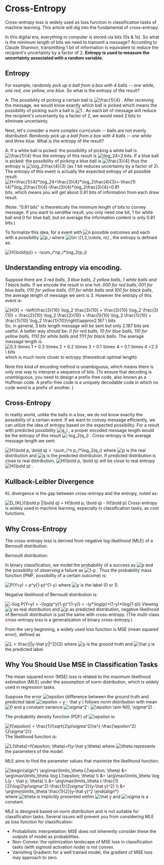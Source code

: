 # Cross-Entropy

Cross-entropy loss is widely used as loss function in classification tasks of machine learning. This article will dig into the fundamental of cross-entropy.

In this digital era, everything in computer is stored via bits (0s & 1s). So what is the minimum length of bits we need to transmit a message? According to Claude Shannon, transmitting 1 bit of information is equivalent to reduce the recipient's uncertainty by a factor of 2. **Entropy is used to measure the uncertainty associated with a random variable.**

## Entropy

For example, randomly *pick up a ball from a box with 4 balls -- one white, one red, one yellow, one blue*. So what is the entropy of the result?

A: The possibility of picking a certain ball is  <img src="https://www.zhihu.com/equation?tex=\frac{1}{4}" alt="\frac{1}{4}" class="ee_img tr_noresize" eeimg="1"> . After receiving the message, we would know exactly which ball is picked which means the possibility of picking such a ball is  <img src="https://www.zhihu.com/equation?tex=1" alt="1" class="ee_img tr_noresize" eeimg="1"> . As each bit of message will reduce the recipient's uncertainty by a factor of 2, we would need 2 bits to eliminate uncertainty.

Next, let's consider a more complex curriculum -- balls are not evenly distributed. *Randomly pick up a ball from a box with 4 balls -- one white and three blue.* What is the entropy of the result?

A: If a white ball is picked: the possibility of picking a white ball is  <img src="https://www.zhihu.com/equation?tex=\frac{1}{4}" alt="\frac{1}{4}" class="ee_img tr_noresize" eeimg="1">  thus the entropy of this result is  <img src="https://www.zhihu.com/equation?tex=\log_24=2" alt="\log_24=2" class="ee_img tr_noresize" eeimg="1">  bits. If a blue ball is picked: the possibility of picking a blue ball is  <img src="https://www.zhihu.com/equation?tex=\frac{3}{4}" alt="\frac{3}{4}" class="ee_img tr_noresize" eeimg="1">  thus the entropy is  <img src="https://www.zhihu.com/equation?tex=\log_2\frac{4}{3}" alt="\log_2\frac{4}{3}" class="ee_img tr_noresize" eeimg="1">  (as 1 bit reduces uncertainty by a factor of 2). The entropy of this event is actually the expected entropy of all possible result:  <img src="https://www.zhihu.com/equation?tex=H=\frac{1}{4}*\log_24+\frac{3}{4}*\log_2\frac{4}{3}=-\frac{1}{4}*\log_2\frac{1}{4}-\frac{3}{4}*\log_2\frac{3}{4}=0.81" alt="H=\frac{1}{4}*\log_24+\frac{3}{4}*\log_2\frac{4}{3}=-\frac{1}{4}*\log_2\frac{1}{4}-\frac{3}{4}*\log_2\frac{3}{4}=0.81" class="ee_img tr_noresize" eeimg="1">  bits, which means you will get about 0.81 bits of information from each draw result.

(Note: "0.81 bits" is theoretically the minimum length of bits to convey message. If you want to sendthe result, you only need one bit, 1 for white ball and 0 for blue ball, but on average the information content is only 0.81 bits.)

To formalize this idea, for a event with  <img src="https://www.zhihu.com/equation?tex=n" alt="n" class="ee_img tr_noresize" eeimg="1">  possible outcomes and each with a possibility  <img src="https://www.zhihu.com/equation?tex=p_i" alt="p_i" class="ee_img tr_noresize" eeimg="1">  where  <img src="https://www.zhihu.com/equation?tex=i\in \{1,2,\cdots, n\}" alt="i\in \{1,2,\cdots, n\}" class="ee_img tr_noresize" eeimg="1"> , the entropy is defined as:

<img src="https://www.zhihu.com/equation?tex=H(\bold{p}) = -\sum_i^np_i*\log_2(p_i)
" alt="H(\bold{p}) = -\sum_i^np_i*\log_2(p_i)
" class="ee_img tr_noresize" eeimg="1">

## Understanding entropy via encoding.

Suppose there are *3 red balls, 3 blue balls, 2 yellow balls, 1 white balls and 1 black balls.* If we encode the result in one hot: *000 for red balls, 001 for blue balls, 010 for yellow balls, 011 for white balls and 100 for black balls*, the average length of message we sent is 3. However the entropy of this event is: 

<img src="https://www.zhihu.com/equation?tex=H(X) = -\left(\frac{3}{10} \log_2 \frac{3}{10} + \frac{3}{10} \log_2 \frac{3}{10} + \frac{2}{10} \log_2 \frac{2}{10} + \frac{1}{10} \log_2 \frac{1}{10} + \frac{1}{10} \log_2 \frac{1}{10}\right)\approx2.187 \ bits
" alt="H(X) = -\left(\frac{3}{10} \log_2 \frac{3}{10} + \frac{3}{10} \log_2 \frac{3}{10} + \frac{2}{10} \log_2 \frac{2}{10} + \frac{1}{10} \log_2 \frac{1}{10} + \frac{1}{10} \log_2 \frac{1}{10}\right)\approx2.187 \ bits
" class="ee_img tr_noresize" eeimg="1">
So, in general, 3 bits length message will be sent but only 2.187 bits are useful. A better way should be: *0 for red balls, 10 for blue balls, 110 for yellow balls, 1110 for white balls and 1111 for black balls*. The average message length is  <img src="https://www.zhihu.com/equation?tex=0.3 \times 1 + 0.3 \times 2 + 0.2 \times 3 + 0.1 \times 4 + 0.1 \times 4 =2.3 \ bits" alt="0.3 \times 1 + 0.3 \times 2 + 0.2 \times 3 + 0.1 \times 4 + 0.1 \times 4 =2.3 \ bits" class="ee_img tr_noresize" eeimg="1">  which is much more closer to entropy (theoretical optimal length).

Note this kind of encoding method is unambiguous, which means there is only one way to interpret a sequence of bits. (To ensure that decoding is unambiguous, you need to design a prefix-free code, also known as a Huffman code. A prefix-free code is a uniquely decodable code in which no code word is a prefix of another. )

## Cross-Entropy

In reality world, unlike the balls in a box, we do not know exactly the possibility of a certain event. If we want to convey message efficiently, we can utilize the idea of entropy based on the expected possibility. For a result with predicted possibility  <img src="https://www.zhihu.com/equation?tex=q_i" alt="q_i" class="ee_img tr_noresize" eeimg="1"> , a proper encoded message length would be the entropy of this result  <img src="https://www.zhihu.com/equation?tex=-log_2(q_i)" alt="-log_2(q_i)" class="ee_img tr_noresize" eeimg="1"> . Cross-entropy is the average message length we sent:

<img src="https://www.zhihu.com/equation?tex=H(\bold p, \bold q) = -\sum_i^n p_i*\log_2(q_i)
" alt="H(\bold p, \bold q) = -\sum_i^n p_i*\log_2(q_i)
" class="ee_img tr_noresize" eeimg="1">
where  <img src="https://www.zhihu.com/equation?tex=p" alt="p" class="ee_img tr_noresize" eeimg="1">  is the real distribution and   <img src="https://www.zhihu.com/equation?tex=q" alt="q" class="ee_img tr_noresize" eeimg="1">  is the predicted distribution. If predicted distribution is close to real distribution,  <img src="https://www.zhihu.com/equation?tex=H(\bold p, \bold q)" alt="H(\bold p, \bold q)" class="ee_img tr_noresize" eeimg="1">  will be close to real entropy  <img src="https://www.zhihu.com/equation?tex=H(\bold p)" alt="H(\bold p)" class="ee_img tr_noresize" eeimg="1"> .

## Kullback-Leibler Divergence

KL divergence is the gap between cross-entropy and the entropy, noted as:

<img src="https://www.zhihu.com/equation?tex=D_{KL}(\bold p ||\bold q) = H(\bold p, \bold q) - H(\bold p)
" alt="D_{KL}(\bold p ||\bold q) = H(\bold p, \bold q) - H(\bold p)
" class="ee_img tr_noresize" eeimg="1">
Cross-entropy is widely used in machine learning, especially in classification tasks, as cost functions. 

## Why Cross-Entropy

The cross-entropy loss is derived from negative log-likelihood (MLE) of a Bernoulli distribution.

Bernoulli distribution:

In binary classification, we model the probability of a success as  <img src="https://www.zhihu.com/equation?tex=p" alt="p" class="ee_img tr_noresize" eeimg="1">  and the possibility of observing a failure as  <img src="https://www.zhihu.com/equation?tex=1-p" alt="1-p" class="ee_img tr_noresize" eeimg="1"> . Thus the probability mass function (PMF, possibility of a certain outcome) is:

<img src="https://www.zhihu.com/equation?tex=P(Y=y) = p^y(1-p)^{1-y}
" alt="P(Y=y) = p^y(1-p)^{1-y}
" class="ee_img tr_noresize" eeimg="1">
where  <img src="https://www.zhihu.com/equation?tex=y" alt="y" class="ee_img tr_noresize" eeimg="1">  is the label (0 or 1).

Negative likelihood of Bernoulli distribution is:

<img src="https://www.zhihu.com/equation?tex=-\log P(Y=y) = -\log(p^y(1-p)^{1-y}) = -(y*\log(p)+(1-y)*\log(1-p))
" alt="-\log P(Y=y) = -\log(p^y(1-p)^{1-y}) = -(y*\log(p)+(1-y)*\log(1-p))
" class="ee_img tr_noresize" eeimg="1">
Viewing  <img src="https://www.zhihu.com/equation?tex=y" alt="y" class="ee_img tr_noresize" eeimg="1">  as real distribution and  <img src="https://www.zhihu.com/equation?tex=p" alt="p" class="ee_img tr_noresize" eeimg="1">  as predicted distribution, negative likelihood of Bernoulli distribution is just the same with cross-entropy. (The multi-class cross-entropy loss is a generalization of binary cross-entropy.)

From the very beginning, a widely used loss function is MSE (mean squared error), defined as

<img src="https://www.zhihu.com/equation?tex=L = \frac{||y-\hat y||^2}{2}
" alt="L = \frac{||y-\hat y||^2}{2}
" class="ee_img tr_noresize" eeimg="1">
where  <img src="https://www.zhihu.com/equation?tex=y" alt="y" class="ee_img tr_noresize" eeimg="1">  is the ground truth and  <img src="https://www.zhihu.com/equation?tex=\hat y" alt="\hat y" class="ee_img tr_noresize" eeimg="1">  is the predicted label.

## Why You Should Use MSE in Classification Tasks

The mean squared error (MSE) loss is related to the maximum likelihood estimation (MLE) under the assumption of norm distribution, which is widely used in regression tasks.

Suppose the error  <img src="https://www.zhihu.com/equation?tex=\epsilon" alt="\epsilon" class="ee_img tr_noresize" eeimg="1">  (difference between the ground truth and predicted label  <img src="https://www.zhihu.com/equation?tex=\epsilon = y - \hat y" alt="\epsilon = y - \hat y" class="ee_img tr_noresize" eeimg="1">  ) follows norm distribution with mean  <img src="https://www.zhihu.com/equation?tex=0" alt="0" class="ee_img tr_noresize" eeimg="1">  and a constant variance  <img src="https://www.zhihu.com/equation?tex=\sigma^2" alt="\sigma^2" class="ee_img tr_noresize" eeimg="1"> :  <img src="https://www.zhihu.com/equation?tex=\epsilon \sim N(0, \sigma^2)" alt="\epsilon \sim N(0, \sigma^2)" class="ee_img tr_noresize" eeimg="1"> .

The probability density function (PDF) of  <img src="https://www.zhihu.com/equation?tex=\epsilon" alt="\epsilon" class="ee_img tr_noresize" eeimg="1">  is:

<img src="https://www.zhihu.com/equation?tex=f(\epsilon) = \frac{1}{\sqrt{2\pi\sigma^2}}e^{-\frac{\epsilon^2}{2\sigma^2}}
" alt="f(\epsilon) = \frac{1}{\sqrt{2\pi\sigma^2}}e^{-\frac{\epsilon^2}{2\sigma^2}}
" class="ee_img tr_noresize" eeimg="1">
The likelihood function is:

<img src="https://www.zhihu.com/equation?tex=L(\theta)=f(\epsilon; \theta)=f(y-\hat y;\theta)
" alt="L(\theta)=f(\epsilon; \theta)=f(y-\hat y;\theta)
" class="ee_img tr_noresize" eeimg="1">
where  <img src="https://www.zhihu.com/equation?tex=\theta" alt="\theta" class="ee_img tr_noresize" eeimg="1">  represents the parameters of the model.

MLE aims to find the parameter values that maximize the likelihood function.

<img src="https://www.zhihu.com/equation?tex=\begin{align*}
  \arg\max\limits_\theta L(\epsilon; \theta)
    &= \arg\max\limits_\theta \log L(\epsilon; \theta) \\
    &= \arg\max\limits_\theta \log L(y - \hat y; \theta) \\
    &= \arg\max\limits_\theta (-\frac{1}{2}\log(2\pi\sigma^2)-\frac{1}{2\sigma^2}(y-\hat y)^2) \\
    &= \arg\min\limits_\theta \frac{1}{2}(y-\hat y)^2
\end{align*}
" alt="\begin{align*}
  \arg\max\limits_\theta L(\epsilon; \theta)
    &= \arg\max\limits_\theta \log L(\epsilon; \theta) \\
    &= \arg\max\limits_\theta \log L(y - \hat y; \theta) \\
    &= \arg\max\limits_\theta (-\frac{1}{2}\log(2\pi\sigma^2)-\frac{1}{2\sigma^2}(y-\hat y)^2) \\
    &= \arg\min\limits_\theta \frac{1}{2}(y-\hat y)^2
\end{align*}
" class="ee_img tr_noresize" eeimg="1">
where  <img src="https://www.zhihu.com/equation?tex=\theta" alt="\theta" class="ee_img tr_noresize" eeimg="1">  is implicitly presented within  <img src="https://www.zhihu.com/equation?tex=\hat y" alt="\hat y" class="ee_img tr_noresize" eeimg="1">  and  <img src="https://www.zhihu.com/equation?tex=\sigma" alt="\sigma" class="ee_img tr_noresize" eeimg="1">  is a constant.

MLE is designed based on norm distribution and is not suitable for classification tasks. Several issues will prevent you from considering MLE as loss function for classification:

- Probabilistic Interpretation: MSE does not inherently consider these the outputs of model as probabilities.
- Non-Convex: the optimization landscape of MSE loss in classification tasks (with sigmoid activation node) is not convex.
- Vanishing Gradient: for a well trained model, the gradient of MSE loss may approach to zero.